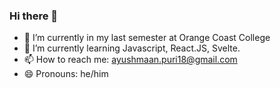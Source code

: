 ### Hi there 👋

<!--
**aypuri/aypuri** is a ✨ _special_ ✨ repository because its `README.md` (this file) appears on your GitHub profile.

Here are some ideas to get you started:

- 🔭 I’m currently in my last semester at Orange Coast College
- 🌱 I’m currently learning Javascript, React.JS, Svelte.
- 👯 I’m looking to collaborate on ...
- 🤔 I’m looking for help with ...
- 📫 How to reach me: ayushmaan.puri18@gmail.com
- 😄 Pronouns: he/him
- ⚡ Fun fact: ...
-->

- 🔭 I’m currently in my last semester at Orange Coast College
- 🌱 I’m currently learning Javascript, React.JS, Svelte.
- 📫 How to reach me: ayushmaan.puri18@gmail.com
- 😄 Pronouns: he/him
